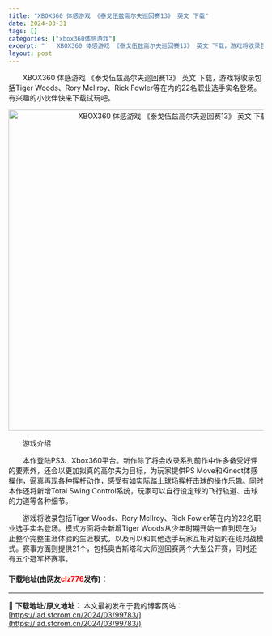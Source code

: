 ```yaml
---
title: "XBOX360 体感游戏 《泰戈伍兹高尔夫巡回赛13》 英文 下载"
date: 2024-03-31
tags: []
categories: ["xbox360体感游戏"]
excerpt: "　　XBOX360 体感游戏 《泰戈伍兹高尔夫巡回赛13》 英文 下载，游戏将收录包括Tiger Woods、Rory McIlroy、Rick Fowler等在内的22名职业选手实名登场。有兴趣的小伙伴快来下载试玩吧。 　　游戏介绍 　　本作登陆PS3、Xbox360平台。新作除了将会收录系列前作&hellip;"
layout: post
---
```


 <p>　　XBOX360 体感游戏 《泰戈伍兹高尔夫巡回赛13》 英文 下载，游戏将收录包括Tiger Woods、Rory McIlroy、Rick Fowler等在内的22名职业选手实名登场。有兴趣的小伙伴快来下载试玩吧。</p> <p align="center"><img align="" border="0" src="https://lad.sfcrom.cn/wp-content/uploads/2024/03/20240331_660953a03298c.jpg" width="634" alt="XBOX360 体感游戏 《泰戈伍兹高尔夫巡回赛13》 英文 下载" /></p> <p>　　游戏介绍</p> <p>　　本作登陆PS3、Xbox360平台。新作除了将会收录系列前作中许多备受好评的要素外，还会以更加拟真的高尔夫为目标，为玩家提供PS Move和Kinect体感操作，逼真再现各种挥杆动作，感受有如实际踏上球场挥杆击球的操作乐趣。同时本作还将新增Total Swing Control系统，玩家可以自行设定球的飞行轨道、击球的力道等各种细节。</p> <p>　　游戏将收录包括Tiger Woods、Rory McIlroy、Rick Fowler等在内的22名职业选手实名登场。模式方面将会新增Tiger Woods从少年时期开始一直到现在为止整个完整生涯体验的生涯模式，以及可以和其他选手玩家互相对战的在线对战模式。赛事方面则提供21个，包括奥古斯塔和大师巡回赛两个大型公开赛，同时还有五个冠军杯赛事。</p> <p><h4>下载地址(由网友<font color="red">clz776</font>发布)：</h4></p> 

---
📖 **下载地址/原文地址：** 本文最初发布于我的博客网站：[https://lad.sfcrom.cn/2024/03/99783/](https://lad.sfcrom.cn/2024/03/99783/)
